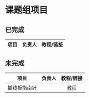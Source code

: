 # 课题组项目
## 已完成
|项目|负责人|教程/链接|
|:---:|:---:|:---:|

## 未完成
|项目|负责人|教程/链接|
|:---:|:---:|:---:|
|插线板指南针|  |[教程]( https://tgoe-1.github.io/yanbo/)|
